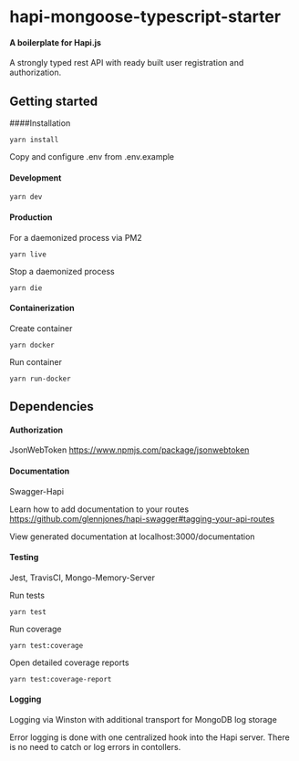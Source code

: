 # hapi-mongoose-typescript-starter
#### A boilerplate for Hapi.js
A strongly typed rest API with ready built user registration and authorization.

## Getting started
####Installation
```
yarn install
```

Copy and configure .env from .env.example

#### Development
```
yarn dev
```

#### Production
For a daemonized process via PM2
```
yarn live
```
Stop a daemonized process
```
yarn die
```

#### Containerization
Create container
```
yarn docker
```
Run container
```
yarn run-docker
```

## Dependencies
#### Authorization
JsonWebToken
https://www.npmjs.com/package/jsonwebtoken


#### Documentation
Swagger-Hapi

Learn how to add documentation to your routes
https://github.com/glennjones/hapi-swagger#tagging-your-api-routes

View generated documentation at localhost:3000/documentation

#### Testing
 Jest, TravisCI, Mongo-Memory-Server
 
 Run tests
 ```
 yarn test
 ```
 Run coverage
 ```
 yarn test:coverage
 ```
Open detailed coverage reports
```
yarn test:coverage-report
```

 #### Logging
Logging via Winston with additional transport for MongoDB log storage

Error logging is done with one centralized hook into the Hapi server. There is no need to catch or log errors in contollers.

